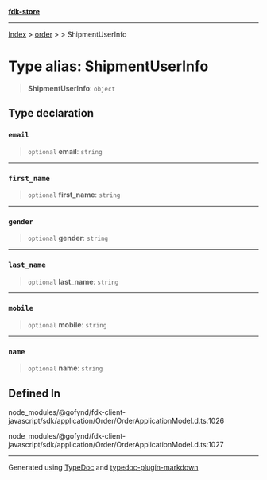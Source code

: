 [**fdk-store**](../../../README.md)
***

[Index](../../../API.md) > [order](../../README.md) > [<internal>](../README.md) > ShipmentUserInfo

# Type alias: ShipmentUserInfo

> **ShipmentUserInfo**: `object`

## Type declaration

### `email`

> `optional` **email**: `string`

***

### `first_name`

> `optional` **first\_name**: `string`

***

### `gender`

> `optional` **gender**: `string`

***

### `last_name`

> `optional` **last\_name**: `string`

***

### `mobile`

> `optional` **mobile**: `string`

***

### `name`

> `optional` **name**: `string`

## Defined In

node\_modules/@gofynd/fdk-client-javascript/sdk/application/Order/OrderApplicationModel.d.ts:1026

node\_modules/@gofynd/fdk-client-javascript/sdk/application/Order/OrderApplicationModel.d.ts:1027

***
Generated using [TypeDoc](https://typedoc.org/) and [typedoc-plugin-markdown](https://www.npmjs.com/package/typedoc-plugin-markdown)
